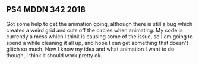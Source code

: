 ## PS4 MDDN 342 2018

Got some help to get the animation going, although there is still a bug which creates a weird grid and cuts off the circles when animating. My code is currently a mess which I think is causing some of the issue, so I am going to spend a while cleaning it all up, and hope I can get something that doesn't glitch so much. Now I know my idea and what animation I want to do though, I think it should work pretty ok. 